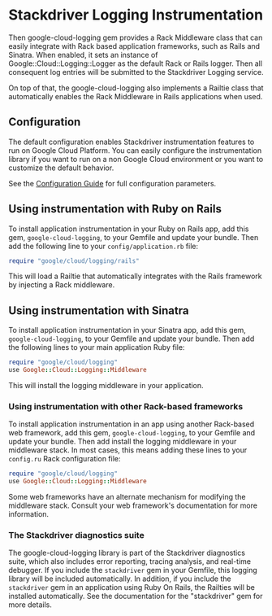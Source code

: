 # Stackdriver Logging Instrumentation

Then google-cloud-logging gem provides a Rack Middleware class that can easily 
integrate with Rack based application frameworks, such as Rails and Sinatra. 
When enabled, it sets an instance of Google::Cloud::Logging::Logger as the 
default Rack or Rails logger. Then all consequent log entries will be submitted 
to the Stackdriver Logging service. 

On top of that, the google-cloud-logging also implements a Railtie class that 
automatically enables the Rack Middleware in Rails applications when used.

## Configuration
The default configuration enables Stackdriver instrumentation features to run
on Google Cloud Platform. You can easily configure the instrumentation library 
if you want to run on a non Google Cloud environment or you want to customize 
the default behavior.

See the 
[Configuration Guide](https://googlecloudplatform.github.io/google-cloud-ruby/#/docs/stackdriverguides/instrumentation_configuration)
for full configuration parameters.

## Using instrumentation with Ruby on Rails

To install application instrumentation in your Ruby on Rails app, add this
gem, `google-cloud-logging`, to your Gemfile and update your bundle. Then
add the following line to your `config/application.rb` file:
```ruby
require "google/cloud/logging/rails"
```
This will load a Railtie that automatically integrates with the Rails
framework by injecting a Rack middleware.

## Using instrumentation with Sinatra

To install application instrumentation in your Sinatra app, add this gem,
`google-cloud-logging`, to your Gemfile and update your bundle. Then add
the following lines to your main application Ruby file:

```ruby
require "google/cloud/logging"
use Google::Cloud::Logging::Middleware
```

This will install the logging middleware in your application.

### Using instrumentation with other Rack-based frameworks

To install application instrumentation in an app using another Rack-based
web framework, add this gem, `google-cloud-logging`, to your Gemfile and
update your bundle. Then add install the logging middleware in your
middleware stack. In most cases, this means adding these lines to your
`config.ru` Rack configuration file:

```ruby
require "google/cloud/logging"
use Google::Cloud::Logging::Middleware
```

Some web frameworks have an alternate mechanism for modifying the
middleware stack. Consult your web framework's documentation for more
information.

### The Stackdriver diagnostics suite

The google-cloud-logging library is part of the Stackdriver diagnostics suite, 
which also includes error reporting, tracing analysis, and real-time debugger. 
If you include the `stackdriver` gem in your Gemfile, this logging library will
be included automatically. In addition, if you include the `stackdriver`
gem in an application using Ruby On Rails, the Railties will be installed
automatically. See the documentation for the "stackdriver" gem
for more details.

